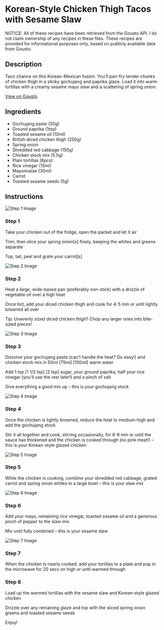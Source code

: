 # Korean-Style Chicken Thigh Tacos with Sesame Slaw

NOTICE: All of these recipes have been retrieved from the Gousto API. I do not claim ownership of any recipes in these files. These recipes are provided for informational purposes only, based on publicly available data from Gousto.

## Description

Taco chance on this Korean-Mexican fusion. You’ll pan-fry tender chunks of chicken thigh in a sticky gochujang and paprika glaze. Load it into warm tortillas with a creamy sesame mayo slaw and a scattering of spring onion.

[View on Gousto](https://www.gousto.co.uk/recipes/cookbook/korean-style-chicken-thigh-tacos-with-sesame-slaw)

## Ingredients

- Gochujang paste (30g)
- Ground paprika (1tsp)
- Toasted sesame oil (10ml)
- British diced chicken thigh (250g)
- Spring onion
- Shredded red cabbage (150g)
- Chicken stock mix (5.5g)
- Plain tortillas (6pcs)
- Rice vinegar (15ml)
- Mayonnaise (30ml)
- Carrot
- Toasted sesame seeds (5g)

## Instructions

![Step 1 Image](https://production-media.gousto.co.uk/cms/recipe-step-image/step-1-1684508025574-x200.jpg)

### Step 1

Take your chicken out of the fridge, open the packet and let it air

Trim, then slice your spring onion[s] finely, keeping the whites and greens separate

Top, tail, peel and grate your carrot[s]

![Step 2 Image](https://production-media.gousto.co.uk/cms/recipe-step-image/step-2-1684508043751-x200.jpg)

### Step 2

Heat a large, wide-based pan (preferably non-stick) with a drizzle of vegetable oil over a high heat

Once hot, add your diced chicken thigh and cook for 4-5 min or until lightly browned all over

Tip: Unevenly sized diced chicken thigh? Chop any larger ones into bite-sized pieces!

![Step 3 Image](https://production-media.gousto.co.uk/cms/recipe-step-image/step-3-1684508050983-x200.jpg)

### Step 3

Dissolve your gochujang paste (can't handle the heat? Go easy!) and chicken stock mix in 50ml <span class="text-purple">[75ml]</span> <span class="text-danger">[100ml]</span> warm water

Add 1 tsp<span class="text-danger"> <span class="text-purple">[1 1/2 tsp] </span>[2 tsp]</span> sugar, your ground paprika, half your rice vinegar (you'll use the rest later!) and a pinch of salt

Give everything a good mix up – this is your gochujang stock

![Step 4 Image](https://production-media.gousto.co.uk/cms/recipe-step-image/step-4-1684508057603-x200.jpg)

### Step 4

Once the chicken is lightly browned, reduce the heat to medium-high and add the gochujang stock

Stir it all together and cook, stirring occasionally, for 6-8 min or until the sauce has thickened and the chicken is cooked through (no pink meat!) – this is your Korean-style glazed chicken

![Step 5 Image](https://production-media.gousto.co.uk/cms/recipe-step-image/step-5-1684508063831-x200.jpg)

### Step 5

While the chicken is cooking, combine your shredded red cabbage, grated carrot and spring onion whites in a large bowl – this is your slaw mix

![Step 6 Image](https://production-media.gousto.co.uk/cms/recipe-step-image/step-6-1684508070561-x200.jpg)

### Step 6

Add your mayo, remaining rice vinegar, toasted sesame oil and a generous pinch of pepper to the slaw mix

Mix until fully combined – this is your sesame slaw

![Step 7 Image](https://production-media.gousto.co.uk/cms/recipe-step-image/step-7-1684508076642-x200.jpg)

### Step 7

When the chicken is nearly cooked, add your tortillas to a plate and pop in the microwave for 20 secs on high or until warmed through

### Step 8

Load up the warmed tortillas with the sesame slaw and Korean-style glazed chicken

Drizzle over any remaining glaze and top with the sliced spring onion greens and toasted sesame seeds

Enjoy!

